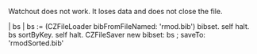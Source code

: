 Watchout does not work. It loses data and does not close the file. 

| bs |
bs := (CZFileLoader bibFromFileNamed: 'rmod.bib') bibset.
self halt.
bs sortByKey.
self halt.
CZFileSaver new bibset: bs ; saveTo: 'rmodSorted.bib'
 
